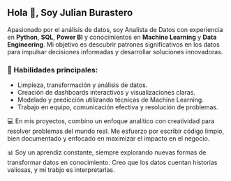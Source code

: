 ##                                                                                 Hola 👋, Soy Julian Burastero

Apasionado por el análisis de datos, soy Analista de Datos con experiencia en **Python**, **SQL**, **Power BI** y conocimientos en **Machine Learning** y **Data Engineering**. Mi objetivo es descubrir patrones significativos en los datos para impulsar decisiones informadas y desarrollar soluciones innovadoras.

### 🌟 Habilidades principales:
- Limpieza, transformación y análisis de datos.  
- Creación de dashboards interactivos y visualizaciones claras.  
- Modelado y predicción utilizando técnicas de Machine Learning.  
- Trabajo en equipo, comunicación efectiva y resolución de problemas.  

💻 En mis proyectos, combino un enfoque analítico con creatividad para resolver problemas del mundo real. Me esfuerzo por escribir código limpio, bien documentado y enfocado en maximizar el impacto en el negocio.

📊 Soy un aprendiz constante, siempre explorando nuevas formas de transformar datos en conocimiento. Creo que los datos cuentan historias valiosas, y mi trabjo es interpretarlas.


<!--
**Julianburastero/JulianBurastero** is a ✨ _special_ ✨ repository because its `README.md` (this file) appears on your GitHub profile.

Here are some ideas to get you started:

- 🔭 I’m currently working on ...
- 🌱 I’m currently learning ...
- 👯 I’m looking to collaborate on ...
- 🤔 I’m looking for help with ...
- 💬 Ask me about ...
- 📫 How to reach me: ...
- 😄 Pronouns: ...
- ⚡ Fun fact: ...
-->
